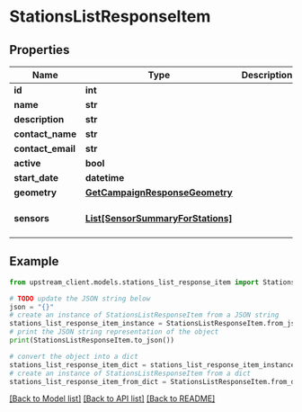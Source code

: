 # StationsListResponseItem


## Properties

Name | Type | Description | Notes
------------ | ------------- | ------------- | -------------
**id** | **int** |  | 
**name** | **str** |  | 
**description** | **str** |  | [optional] 
**contact_name** | **str** |  | [optional] 
**contact_email** | **str** |  | [optional] 
**active** | **bool** |  | [optional] 
**start_date** | **datetime** |  | 
**geometry** | [**GetCampaignResponseGeometry**](GetCampaignResponseGeometry.md) |  | [optional] 
**sensors** | [**List[SensorSummaryForStations]**](SensorSummaryForStations.md) |  | [optional] [default to []]

## Example

```python
from upstream_client.models.stations_list_response_item import StationsListResponseItem

# TODO update the JSON string below
json = "{}"
# create an instance of StationsListResponseItem from a JSON string
stations_list_response_item_instance = StationsListResponseItem.from_json(json)
# print the JSON string representation of the object
print(StationsListResponseItem.to_json())

# convert the object into a dict
stations_list_response_item_dict = stations_list_response_item_instance.to_dict()
# create an instance of StationsListResponseItem from a dict
stations_list_response_item_from_dict = StationsListResponseItem.from_dict(stations_list_response_item_dict)
```
[[Back to Model list]](../README.md#documentation-for-models) [[Back to API list]](../README.md#documentation-for-api-endpoints) [[Back to README]](../README.md)


